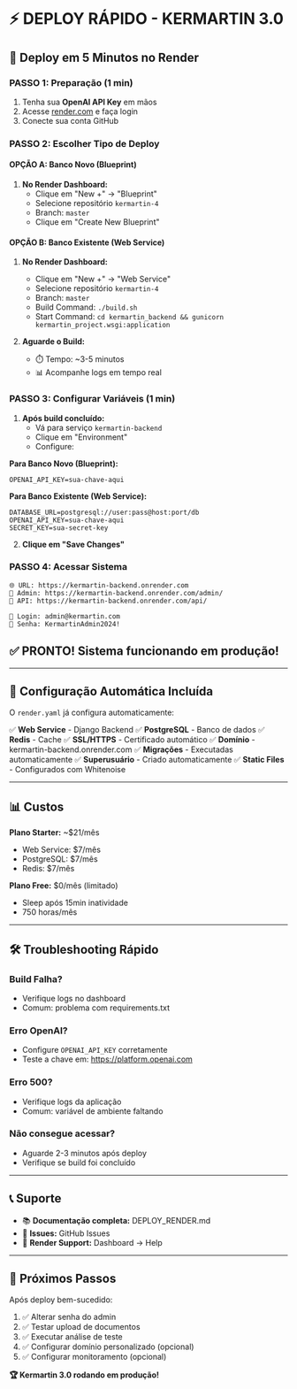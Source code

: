 # ⚡ DEPLOY RÁPIDO - KERMARTIN 3.0

## 🚀 Deploy em 5 Minutos no Render

### **PASSO 1: Preparação (1 min)**
1. Tenha sua **OpenAI API Key** em mãos
2. Acesse [render.com](https://render.com) e faça login
3. Conecte sua conta GitHub

### **PASSO 2: Escolher Tipo de Deploy**

#### **OPÇÃO A: Banco Novo (Blueprint)**
1. **No Render Dashboard:**
   - Clique em "New +" → "Blueprint"
   - Selecione repositório `kermartin-4`
   - Branch: `master`
   - Clique em "Create New Blueprint"

#### **OPÇÃO B: Banco Existente (Web Service)**
1. **No Render Dashboard:**
   - Clique em "New +" → "Web Service"
   - Selecione repositório `kermartin-4`
   - Branch: `master`
   - Build Command: `./build.sh`
   - Start Command: `cd kermartin_backend && gunicorn kermartin_project.wsgi:application`

2. **Aguarde o Build:**
   - ⏱️ Tempo: ~3-5 minutos
   - 📊 Acompanhe logs em tempo real

### **PASSO 3: Configurar Variáveis (1 min)**
1. **Após build concluído:**
   - Vá para serviço `kermartin-backend`
   - Clique em "Environment"
   - Configure:

**Para Banco Novo (Blueprint):**
```env
OPENAI_API_KEY=sua-chave-aqui
```

**Para Banco Existente (Web Service):**
```env
DATABASE_URL=postgresql://user:pass@host:port/db
OPENAI_API_KEY=sua-chave-aqui
SECRET_KEY=sua-secret-key
```

2. **Clique em "Save Changes"**

### **PASSO 4: Acessar Sistema**
```
🌐 URL: https://kermartin-backend.onrender.com
🔧 Admin: https://kermartin-backend.onrender.com/admin/
📡 API: https://kermartin-backend.onrender.com/api/

👤 Login: admin@kermartin.com
🔑 Senha: KermartinAdmin2024!
```

## ✅ PRONTO! Sistema funcionando em produção!

---

## 🔧 Configuração Automática Incluída

O `render.yaml` já configura automaticamente:

✅ **Web Service** - Django Backend
✅ **PostgreSQL** - Banco de dados
✅ **Redis** - Cache
✅ **SSL/HTTPS** - Certificado automático
✅ **Domínio** - kermartin-backend.onrender.com
✅ **Migrações** - Executadas automaticamente
✅ **Superusuário** - Criado automaticamente
✅ **Static Files** - Configurados com Whitenoise

---

## 📊 Custos

**Plano Starter:** ~$21/mês
- Web Service: $7/mês
- PostgreSQL: $7/mês  
- Redis: $7/mês

**Plano Free:** $0/mês (limitado)
- Sleep após 15min inatividade
- 750 horas/mês

---

## 🛠️ Troubleshooting Rápido

### **Build Falha?**
- Verifique logs no dashboard
- Comum: problema com requirements.txt

### **Erro OpenAI?**
- Configure `OPENAI_API_KEY` corretamente
- Teste a chave em: https://platform.openai.com

### **Erro 500?**
- Verifique logs da aplicação
- Comum: variável de ambiente faltando

### **Não consegue acessar?**
- Aguarde 2-3 minutos após deploy
- Verifique se build foi concluído

---

## 📞 Suporte

- 📚 **Documentação completa:** DEPLOY_RENDER.md
- 🐛 **Issues:** GitHub Issues
- 💬 **Render Support:** Dashboard → Help

---

## 🎯 Próximos Passos

Após deploy bem-sucedido:

1. ✅ Alterar senha do admin
2. ✅ Testar upload de documentos
3. ✅ Executar análise de teste
4. ✅ Configurar domínio personalizado (opcional)
5. ✅ Configurar monitoramento (opcional)

**🏆 Kermartin 3.0 rodando em produção!**
